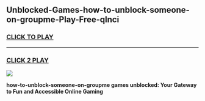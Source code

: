 
## Unblocked-Games-how-to-unblock-someone-on-groupme-Play-Free-qlnci
<h3>
<a href="https://premium76.site?title=how-to-unblock-someone-on-groupme&ref=12A">CLICK TO PLAY</a></h3>
<hr>

<h3>
<a href="https://premium76.site?title=how-to-unblock-someone-on-groupme&ref=12A">CLICK 2 PLAY</a>
  
</h3>

<a href="https://premium76.site?title=how-to-unblock-someone-on-groupme&ref=12A"><img src="https://clearcache.store/games.png"></a>


**how-to-unblock-someone-on-groupme games unblocked: Your Gateway to Fun and Accessible Online Gaming**
